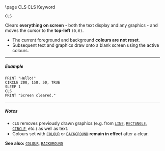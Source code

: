 \page CLS CLS Keyword
```basic
CLS
```

Clears **everything on screen** - both the text display and any graphics - and moves the cursor to the **top-left** `(0,0)`.

- The current foreground and background **colours are not reset**.
- Subsequent text and graphics draw onto a blank screen using the active colours.

---

##### Example

```basic
PRINT "Hello!"
CIRCLE 200, 150, 50, TRUE
SLEEP 1
CLS
PRINT "Screen cleared."
```

---

##### Notes
- `CLS` removes previously drawn graphics (e.g. from [`LINE`](https://github.com/brainboxdotcc/retro-rocket/wiki/LINE), [`RECTANGLE`](https://github.com/brainboxdotcc/retro-rocket/wiki/RECTANGLE), [`CIRCLE`](https://github.com/brainboxdotcc/retro-rocket/wiki/CIRCLE), etc.) as well as text.
- Colours set with [`COLOUR`](https://github.com/brainboxdotcc/retro-rocket/wiki/COLOUR) or [`BACKGROUND`](https://github.com/brainboxdotcc/retro-rocket/wiki/BACKGROUND) **remain in effect** after a clear.

**See also:** [`COLOUR`](https://github.com/brainboxdotcc/retro-rocket/wiki/COLOUR), [`BACKGROUND`](https://github.com/brainboxdotcc/retro-rocket/wiki/BACKGROUND)
